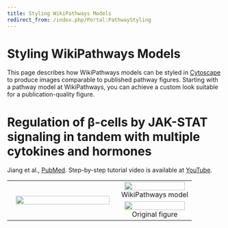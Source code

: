 ```yaml
---
title: Styling WikiPathways Models
redirect_from: /index.php/Portal:PathwayStyling
---
```


<h1>Styling WikiPathways Models
      <a href="https://github.com/wikipathways/wikipathways.github.io/edit/main/styling.md" target="_blank">
        <span title="Edit the Styling WikiPathways Models page" style="color: #666; font-size: 0.8em;">
          <i class="fa fa-pencil"></i>
        </span>
      </a>
    </h1>

This page describes how WikiPathways models can be styled in [Cytoscape](http://www.cytoscape.org/) to produce images comparable to published pathway figures. Starting with a pathway model at WikiPathways, you can achieve a custom look suitable for a publication-quality figure.

# Regulation of β-cells by JAK-STAT signaling in tandem with multiple cytokines and hormones

Jiang et al., [PubMed](https://www.ncbi.nlm.nih.gov/pmc/articles/PMC6143874/). Step-by-step tutorial video is available at <a href="https://youtu.be/AO_7r_VEGNk" target="_blank">YouTube</a>.

<table>
  <tr>
    <td rowspan="2" style="width: 60%">
      <center>
        <img src="/assets/img/WP5358_styled.png" width="95%"/>
      </center>
    </td>
    <td>
      <center>
        <img src="/assets/img/WP5358.png" width="95%"/> <br />
        WikiPathways model
      </center>
    </td>
  </tr>
  <tr>
    <td>
      <center>
        <img src="/assets/img/PMC6143874__etm-16-04-3275-g02.jpg" width="95%"/>  <br />
        Original figure
      </center>
    </td>  
  </tr>
</table>
